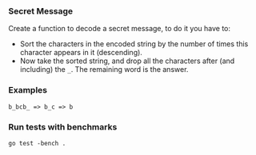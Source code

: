 ### Secret Message

Create a function to decode a secret message, to do it you have to:
 - Sort the characters in the encoded string by the number of times this character appears in it (descending).
 - Now take the sorted string, and drop all the characters after (and including) the `_`. The remaining word is the answer.

### Examples

```
b_bcb_ => b_c => b
```

### Run tests with benchmarks

```
go test -bench .
```
